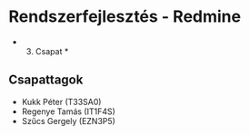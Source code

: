 # Rendszerfejlesztés - Redmine
* 3. Csapat *
## Csapattagok ##
- Kukk Péter (T33SA0)
- Regenye Tamás (IT1F4S)
- Szűcs Gergely (EZN3P5)
